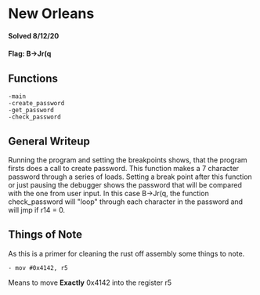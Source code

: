 
# New Orleans

#### Solved 8/12/20

#### Flag: B->Jr(q


## Functions
	-main
	-create_password
	-get_password
	-check_password

## General Writeup
	
Running the program and setting the breakpoints shows, that the program firsts does a call to create password. This function makes a 7 character password through a series of loads. Setting a break point after this function or just pausing the debugger shows the password that will be compared with the one from user input. In this case B->Jr(q, the function check_password will "loop" through each character in the password and will jmp if r14 = 0.


## Things of Note
As this is a primer for cleaning the rust off assembly some things to note.

	- mov #0x4142, r5
Means to move **Exactly** 0x4142 into the register r5
